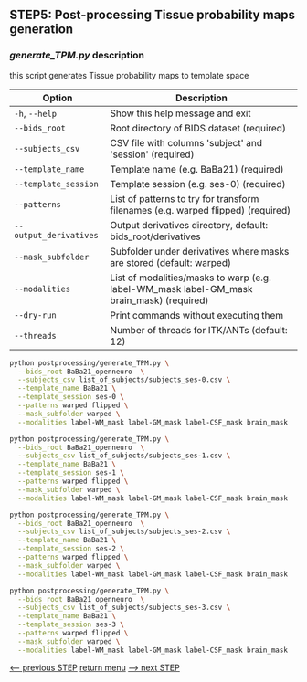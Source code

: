 ## STEP5: Post-processing Tissue probability maps generation

### _generate_TPM.py_ description

this script generates Tissue probability maps to template space

| Option                      | Description                                                                               |
|-----------------------------|-------------------------------------------------------------------------------------------|
| `-h`, `--help`              | Show this help message and exit                                                           |
| `--bids_root`               | Root directory of BIDS dataset (required)                                                 |
| `--subjects_csv`            | CSV file with columns 'subject' and 'session' (required)                                  |
| `--template_name`           | Template name (e.g. BaBa21) (required)                                                    |
| `--template_session`        | Template session (e.g. ses-0) (required)                                                  |
| `--patterns`                | List of patterns to try for transform filenames (e.g. warped flipped) (required)          |
| `--output_derivatives`      | Output derivatives directory, default: bids_root/derivatives                              |
| `--mask_subfolder`          | Subfolder under derivatives where masks are stored (default: warped)                      |
| `--modalities`              | List of modalities/masks to warp (e.g. label-WM_mask label-GM_mask brain_mask) (required) |
| `--dry-run`                 | Print commands without executing them                                                     |
| `--threads`                 | Number of threads for ITK/ANTs (default: 12)                                              |

```bash
python postprocessing/generate_TPM.py \
  --bids_root BaBa21_openneuro  \
  --subjects_csv list_of_subjects/subjects_ses-0.csv \
  --template_name BaBa21 \
  --template_session ses-0 \
  --patterns warped flipped \
  --mask_subfolder warped \
  --modalities label-WM_mask label-GM_mask label-CSF_mask brain_mask
```

```bash
python postprocessing/generate_TPM.py \
  --bids_root BaBa21_openneuro  \
  --subjects_csv list_of_subjects/subjects_ses-1.csv \
  --template_name BaBa21 \
  --template_session ses-1 \
  --patterns warped flipped \
  --mask_subfolder warped \
  --modalities label-WM_mask label-GM_mask label-CSF_mask brain_mask
```

```bash
python postprocessing/generate_TPM.py \
  --bids_root BaBa21_openneuro  \
  --subjects_csv list_of_subjects/subjects_ses-2.csv \
  --template_name BaBa21 \
  --template_session ses-2 \
  --patterns warped flipped \
  --mask_subfolder warped \
  --modalities label-WM_mask label-GM_mask label-CSF_mask brain_mask
```

```bash
python postprocessing/generate_TPM.py \
  --bids_root BaBa21_openneuro  \
  --subjects_csv list_of_subjects/subjects_ses-3.csv \
  --template_name BaBa21 \
  --template_session ses-3 \
  --patterns warped flipped \
  --mask_subfolder warped \
  --modalities label-WM_mask label-GM_mask label-CSF_mask brain_mask
```

[<-- previous STEP](template_construction.md) [return menu](../pipeline3D.md) [--> next STEP](../pipeline4D.md)